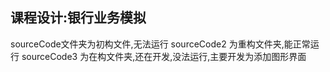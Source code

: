 ## 课程设计:银行业务模拟 ##
sourceCode文件夹为初构文件,无法运行
sourceCode2 为重构文件夹,能正常运行
sourceCode3 为在构文件夹,还在开发,没法运行,主要开发为添加图形界面